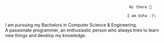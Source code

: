                                                             Hi there 👋

                                                           I am Usha :)\
I am pursuing my Bachelors in Computer Science & Engineering.\
A passionate programmer, an enthusiastic person who always tries to learn new things and develop my knowledge.
